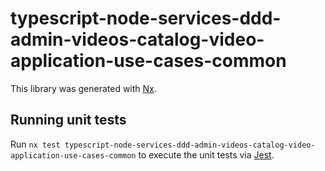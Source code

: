 # typescript-node-services-ddd-admin-videos-catalog-video-application-use-cases-common

This library was generated with [Nx](https://nx.dev).

## Running unit tests

Run `nx test typescript-node-services-ddd-admin-videos-catalog-video-application-use-cases-common` to execute the unit tests via [Jest](https://jestjs.io).
